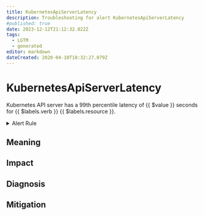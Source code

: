 ```yaml
---
title: KubernetesApiServerLatency
description: Troubleshooting for alert KubernetesApiServerLatency
#published: true
date: 2023-12-12T21:12:32.022Z
tags: 
  - LGTM
  - generated
editor: markdown
dateCreated: 2020-04-10T18:32:27.079Z
---
```


# KubernetesApiServerLatency

Kubernetes API server has a 99th percentile latency of {{ $value }} seconds for {{ $labels.verb }} {{ $labels.resource }}.

<details>
  <summary>Alert Rule</summary>

{{% rule "kubernetes/kubestate-exporter.yml" "KubernetesApiServerLatency" %}}

{{% comment %}}

```yaml
alert: KubernetesApiServerLatency
expr: histogram_quantile(0.99, sum(rate(apiserver_request_duration_seconds_bucket{verb!~"(?:CONNECT|WATCHLIST|WATCH|PROXY)"} [10m])) WITHOUT (subresource)) > 1
for: 2m
labels:
    severity: warning
annotations:
    summary: Kubernetes API server latency (instance {{ $labels.instance }})
    description: |-
        Kubernetes API server has a 99th percentile latency of {{ $value }} seconds for {{ $labels.verb }} {{ $labels.resource }}.
          VALUE = {{ $value }}
          LABELS = {{ $labels }}
    runbook: https://github.com/srerun/prometheus-alerts/blob/main/content/runbooks/kubestate-exporter/KubernetesApiServerLatency.md

```

{{% /comment %}}

</details>


## Meaning
[//]: # "Short paragraph that explains what the alert means"


## Impact
[//]: # "What could / will happen if the alert is not addressed"



## Diagnosis
[//]: # "Steps to take to identify the cause of the problem"



## Mitigation
[//]: # "The steps necessary to resolve the alert"
